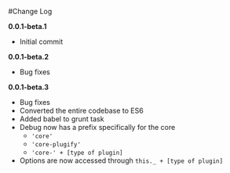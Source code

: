 #Change Log

**0.0.1-beta.1**

* Initial commit

**0.0.1-beta.2**

* Bug fixes

**0.0.1-beta.3**

* Bug fixes
* Converted the entire codebase to ES6
* Added babel to grunt task
* Debug now has a prefix specifically for the core
	* `'core'`
	* `'core-plugify'`
	* `'core-' + [type of plugin]`
* Options are now accessed through `this._ + [type of plugin]` 